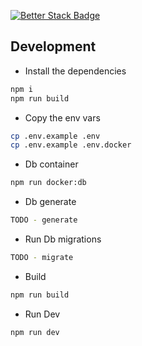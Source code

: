 [![Better Stack Badge](https://uptime.betterstack.com/status-badges/v1/monitor/1d7qv.svg)](https://uptime.betterstack.com/?utm_source=status_badge)

## Development

- Install the dependencies

```sh
npm i
npm run build
```

- Copy the env vars

```sh
cp .env.example .env
cp .env.example .env.docker
```

- Db container

```sh
npm run docker:db
```

- Db generate

```sh
TODO - generate
```

- Run Db migrations

```sh
TODO - migrate
```

- Build

```sh
npm run build
```

- Run Dev

```sh
npm run dev
```
